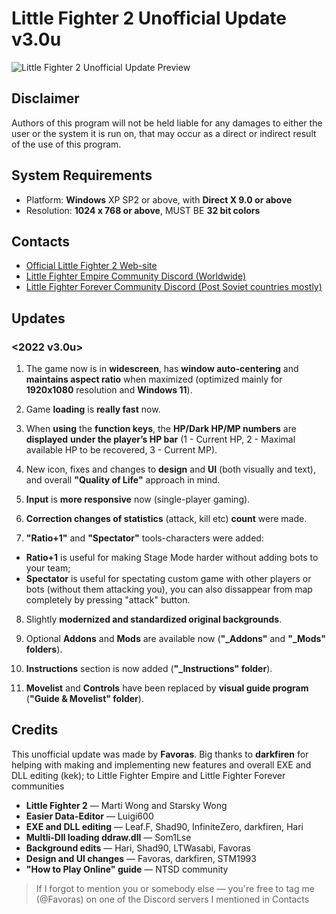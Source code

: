 # Little Fighter 2 Unofficial Update v3.0u

![Little Fighter 2 Unofficial Update Preview](https://lh6.googleusercontent.com/O0N5DBUzEX_aZPEp-Clk5sBn3LJPgyHbW8GQ2fDinP-xrq-Uyl41AY124zg7VKUE9o8=w2400)

## Disclaimer
Authors of this program will not be held liable for any damages to either the 
user or the system it is run on, that may occur as a direct or indirect result 
of the use of this program.


## System Requirements

 - Platform: **Windows** XP SP2 or above, with **Direct X 9.0 or above**
 - Resolution: **1024 x 768 or above**, MUST BE **32 bit colors**

## Contacts

 - [Official Little Fighter 2 Web-site](https://lf2.net/)
 - [Little Fighter Empire Community Discord
   (Worldwide)](https://discord.gg/Z2MFSMD)
 - [Little Fighter Forever Community Discord (Post Soviet countries
   mostly)](https://discord.gg/8VeQr3xACb)

## Updates

### <2022 v3.0u>

1. The game now is in **widescreen**, has **window auto-centering** and **maintains aspect ratio** when maximized (optimized mainly for **1920x1080** resolution and **Windows 11**).

2. Game **loading** is **really fast** now.

3. When **using** the **function keys**, the **HP/Dark HP/MP numbers** are **displayed** **under the player’s HP bar** (1 - Current HP, 2 - Maximal available HP to be recovered, 3 - Current MP).

4. New icon, fixes and changes to **design** and **UI** (both visually and text), and overall **"Quality of Life"** approach in mind.

5. **Input** is **more responsive** now (single-player gaming).

6. **Correction changes of statistics** (attack, kill etc) **count** were made.

7. **"Ratio+1"** and **"Spectator"** tools-characters were added:
- **Ratio+1** is useful for making Stage Mode harder without adding bots to your team;
- **Spectator** is useful for spectating custom game with other players or bots (without them attacking you), you can also dissappear from map completely by pressing "attack" button.

8. Slightly **modernized and standardized original backgrounds**.

9. Optional **Addons** and **Mods** are available now (**"_Addons"** and **"_Mods" folders**).

10. **Instructions** section is now added (**"_Instructions" folder**).

11. **Movelist** and **Controls** have been replaced by **visual guide program** (**"Guide & Movelist" folder**).


## Credits

This unofficial update was made by **Favoras**. 
Big thanks to **darkfiren** for helping with making and implementing new features and overall EXE and DLL editing (kek); to Little Fighter Empire and Little Fighter Forever communities

 - **Little Fighter 2** — Marti Wong and Starsky Wong
 - **Easier Data-Editor** — Luigi600
 - **EXE and DLL editing** — Leaf.F, Shad90, InfiniteZero, darkfiren, Hari
 - **Multli-Dll loading ddraw.dll** — Som1Lse
 - **Background edits** — Hari, Shad90, LTWasabi, Favoras
 - **Design and UI changes** — Favoras, darkfiren, STM1993
 - **"How to Play Online" guide** — NTSD community

> If I forgot to mention you or somebody else — you're free to tag me (@Favoras) on one of the Discord servers I mentioned in Contacts

